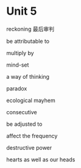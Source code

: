 # Unit 5

reckoning 最后审判

be attributable to

multiply by

mind-set

a way of thinking

paradox

ecological mayhem

consecutive

be adjusted to

affect the frequency

destructive power

hearts as well as our heads

